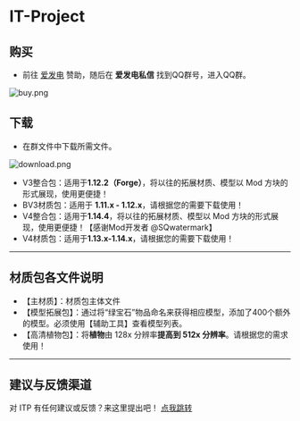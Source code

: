 # IT-Project

## 购买

- 前往 [爱发电](https://afdian.net/a/itproject) 赞助，随后在 **爱发电私信** 找到QQ群号，进入QQ群。

![buy.png](https://raw.githubusercontent.com/MineGraphCN/ImageLib/main/MGCD/images/instructions/buy.png)

## 下载

- 在群文件中下载所需文件。

![download.png](https://raw.githubusercontent.com/MineGraphCN/ImageLib/main/MGCD/images/instructions/download.png)

- V3整合包：适用于**1.12.2（Forge）**，将以往的拓展材质、模型以 Mod 方块的形式展现，使用更便捷！
- BV3材质包：适用于 **1.11.x - 1.12.x**，请根据您的需要下载使用！
- V4整合包：适用于**1.14.4**，将以往的拓展材质、模型以 Mod 方块的形式展现，使用更便捷！【感谢Mod开发者 @SQwatermark】
- V4材质包：适用于**1.13.x-1.14.x**，请根据您的需要下载使用！

---

## 材质包各文件说明

- 【主材质】：材质包主体文件
- 【模型拓展包】：通过将“绿宝石”物品命名来获得相应模型，添加了400个额外的模型。必须使用【辅助工具】查看模型列表。
- 【高清植物包】：将**植物**由 128x 分辨率**提高到 512x 分辨率**。请根据您的需求使用！

---

## 建议与反馈渠道

对 ITP 有任何建议或反馈？来这里提出吧！
[点我跳转](http://yingkebao.top/web/formview/5d3f0e4ffc918f0a26056597)
